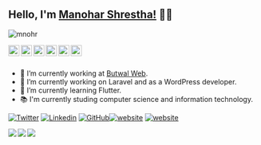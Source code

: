 ## Hello, I'm [Manohar Shrestha!](https://manoharstha.com.np) 🙏👋

<p align="left"> <img src="https://komarev.com/ghpvc/?username=mnohr&label=Views&color=blue&style=plastic" alt="mnohr" /> </p>

<a href="https://twitter.com/ManoharShrest16">
  <img align="left" alt="Manohar's Twitter" width="22px" src="https://cdn.jsdelivr.net/npm/simple-icons@v3/icons/twitter.svg" />
</a>
<a href="https://www.linkedin.com/in/mnohrstha/">
  <img align="left" alt="Manohar's Twitter" width="22px" src="https://cdn.jsdelivr.net/npm/simple-icons@v3/icons/linkedin.svg" />
</a>
<a href="https://github.com/mnohr">
  <img align="left" alt="Manohar's Github" width="22px" src="https://cdn.jsdelivr.net/npm/simple-icons@v3/icons/github.svg" />
</a>
<a href="https://www.instagram.com/manohar.stha/">
  <img align="left" alt="Manohar's Instagram" width="22px" src="https://cdn.jsdelivr.net/npm/simple-icons@v3/icons/instagram.svg" />
</a>
<a href="https://www.facebook.com/manoharshrestha17/">
  <img align="left" alt="Manohar's Facebook" width="22px" src="https://cdn.jsdelivr.net/npm/simple-icons@v3/icons/facebook.svg" />
</a>
<a href="https://www.youtube.com/channel/UCKwgK0sse5PKcaCiJZNhC7g">
  <img align="left" alt="HamroPedia.com" width="22px" src="https://cdn.jsdelivr.net/npm/simple-icons@v3/icons/youtube.svg" />
</a>

<br/>
<br/>

- 🔭 I’m currently working at [Butwal Web](https://butwalweb.com/).
- 🔭  I’m currently working on Laravel and as a WordPress developer.
- 🌱 I’m currently learning Flutter.
- 📚 I'm currently studing computer science and information technology.


[![Twitter](https://img.shields.io/twitter/follow/ManoharShrest16?style=social)](https://twitter.com/ManoharShrest16) [![Linkedin](https://img.shields.io/badge/-manohar-blue?style=flat-square&logo=Linkedin&logoColor=white&link=https://www.linkedin.com/in/mnohrstha/)](https://www.linkedin.com/in/mnohrstha/)
[![GitHub](https://img.shields.io/github/followers/mnohr?label=follow&style=social)](https://github.com/mnohr)[![website](https://img.shields.io/badge/CsitBlog-hamropedia.com-2648ff?style=flat-square&logo=google-chrome)](https://hamropedia.com) [![website](https://img.shields.io/badge/Website-manoharstha.com.np-yellow?style=plastic&logo=appveyor)](https://manoharstha.com.np)

<a href="https://github.com/mnohr">
  <img align="left" src="https://github-readme-stats.vercel.app/api?username=mnohr&hide=stars,contribs&count_private=true,&show_icons=true" />
</a>

<a href="https://github.com/mnohr">
  <img align="left" src="https://github-readme-stats.vercel.app/api/pin/?username=mnohr&repo=mnohr.github.io" />
</a>

<a href="https://github.com/mnohr">
  <img align="left" src="https://github-readme-stats.vercel.app/api/top-langs/?username=mnohr&layout=compact" />
</a>

